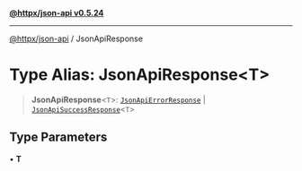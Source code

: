 [**@httpx/json-api v0.5.24**](../README.md)

***

[@httpx/json-api](../README.md) / JsonApiResponse

# Type Alias: JsonApiResponse\<T\>

> **JsonApiResponse**\<`T`\>: [`JsonApiErrorResponse`](JsonApiErrorResponse.md) \| [`JsonApiSuccessResponse`](JsonApiSuccessResponse.md)\<`T`\>

## Type Parameters

• **T**
